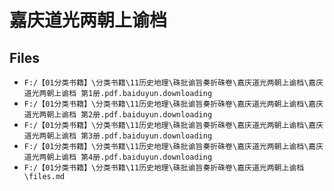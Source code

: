 # 嘉庆道光两朝上谕档

## Files

- `F:/【01分类书籍】\分类书籍\11历史地理\硃批谕旨奏折硃卷\嘉庆道光两朝上谕档\嘉庆道光两朝上谕档 第1册.pdf.baiduyun.downloading`
- `F:/【01分类书籍】\分类书籍\11历史地理\硃批谕旨奏折硃卷\嘉庆道光两朝上谕档\嘉庆道光两朝上谕档 第2册.pdf.baiduyun.downloading`
- `F:/【01分类书籍】\分类书籍\11历史地理\硃批谕旨奏折硃卷\嘉庆道光两朝上谕档\嘉庆道光两朝上谕档 第3册.pdf.baiduyun.downloading`
- `F:/【01分类书籍】\分类书籍\11历史地理\硃批谕旨奏折硃卷\嘉庆道光两朝上谕档\嘉庆道光两朝上谕档 第4册.pdf.baiduyun.downloading`
- `F:/【01分类书籍】\分类书籍\11历史地理\硃批谕旨奏折硃卷\嘉庆道光两朝上谕档\files.md`
